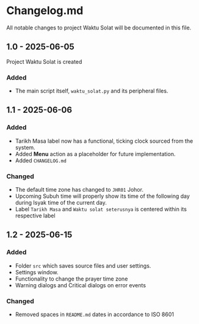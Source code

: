 # Changelog.md
All notable changes to project Waktu Solat will be documented in this file.
## 1.0 - 2025-06-05
Project Waktu Solat is created
### Added
- The main script itself, ```waktu_solat.py``` and its peripheral files.

## 1.1 - 2025-06-06
### Added
- Tarikh Masa label now has a functional, ticking clock sourced from the system.
- Added <b>Menu</b> action as a placeholder for future implementation.
- Added ```CHANGELOG.md```
### Changed
- The default time zone has changed to ```JHR01``` Johor.
- Upcoming Subuh time will properly show its time of the following day during Isyak time of the current day.
- Label ```Tarikh Masa``` and ```Waktu solat seterusnya``` is centered within its respective label

## 1.2 - 2025-06-15
### Added
- Folder `src` which saves source files and user settings.
- Settings window.
- Functionality to change the prayer time zone
- Warning dialogs and Critical dialogs on error events
### Changed
- Removed spaces in `README.md` dates in accordance to ISO 8601
